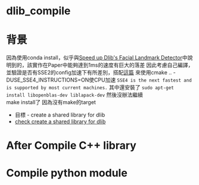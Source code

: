 # dlib_compile
# 背景
因為使用conda install，似乎與[Speed up Dlib's Facial Landmark Detector](https://www.learnopencv.com/speeding-up-dlib-facial-landmark-detector/)中說明到的，該實作在Paper中能夠達到1ms的速度有巨大的落差
因此考慮自己編譯，並驗證是否有SSE2的config加速下有所差別，搭配[這篇](https://www.learnopencv.com/install-dlib-on-ubuntu/?fbclid=IwAR35ZGCeVf2DGX_TBlUWH7MCVnAaT3Yr5OGsSyK8rWBqZccjtTxlz1t-Lnc)
來使用cmake .. -DUSE_SSE4_INSTRUCTIONS=ON使CPU加速
`SSE4 is the next fastest and is supported by most current machines.`
其中還安裝了 `sudo apt-get install libopenblas-dev liblapack-dev`
然後沒辦法繼續  
make install了
因為沒有make的target
* 目標 - create a shared library for dlib
* [check create a shared library for dlib](https://stackoverflow.com/questions/33996361/create-a-shared-library-for-dlib/33997825?fbclid=IwAR1OBaS8uaf8c-I-D3BQDWQO044rXXBkyvLye9sYfRoTlUBUoAAKTWP8ixs#33997825)
# After Compile C++ library
# Compile python module
